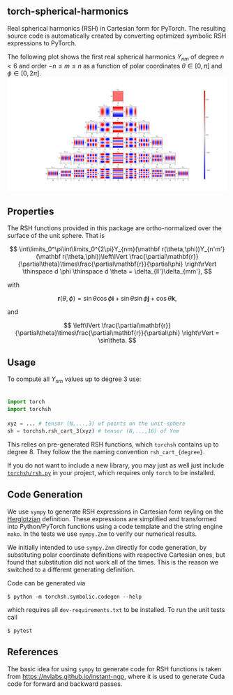 ## **torch-spherical-harmonics**

Real spherical harmonics (RSH) in Cartesian form for PyTorch. The resulting source code is automatically created by converting optimized symbolic RSH expressions to PyTorch.

The following plot shows the first real spherical harmonics $Y_{nm}$ of degree $n < 6$ and order $-n \le m \le n$ as a function of polar coordinates $\theta \in [0,\pi]$ and $\phi \in [0,2\pi]$.
![](etc/rsph_theta_phi.png?raw=true)

## Properties

The RSH functions provided in this package are ortho-normalized over the surface of the unit sphere. That is

$$
\int\limits_0^\pi\int\limits_0^{2\pi}Y_{nm}(\mathbf r(\theta,\phi))Y_{n'm'}(\mathbf r(\theta,\phi))\left\lVert \frac{\partial\mathbf{r}}{\partial\theta}\times\frac{\partial\mathbf{r}}{\partial\phi} \right\rVert \thinspace d \phi \thinspace d \theta = \delta_{ll'}\delta_{mm'},
$$

with

$$
\mathbf r(\theta,\phi) = \sin\theta\cos\phi\mathbf{i} + \sin\theta\sin\phi\mathbf{j} + \cos\theta\mathbf{k},
$$

and

$$
\left\lVert \frac{\partial\mathbf{r}}{\partial\theta}\times\frac{\partial\mathbf{r}}{\partial\phi} \right\rVert = \sin\theta.
$$

## Usage

To compute all $Y_{nm}$ values up to degree 3 use:

```python

import torch
import torchsh

xyz = ... # tensor (N,...,3) of points on the unit-sphere
sh = torchsh.rsh_cart_3(xyz) # tensor (N,...,16) of Ynm
```

This relies on pre-generated RSH functions, which `torchsh` contains up to degree 8. They follow the the naming convention `rsh_cart_{degree}`.

If you do not want to include a new library, you may just as well just include [`torchsh/rsh.py`](./torchsh/rsh.py) in your project, which requires only `torch` to be installed.

## Code Generation

We use `sympy` to generate RSH expressions in Cartesian form reyling on the [Herglotzian](https://en.wikipedia.org/wiki/Spherical_harmonics#Separated_Cartesian_form) definition. These expressions are simplified and transformed into Python/PyTorch functions using a code template and the string engine `mako`. In the tests we use `sympy.Znm` to verify our numerical results.

We initially intended to use `sympy.Znm` directly for code generation, by substituting polar coordinate definitions with respective Cartesian ones, but found that substitution did not work all of the times. This is the reason we switched to a different generating definition.

Code can be generated via

```
$ python -m torchsh.symbolic.codegen --help
```

which requires all `dev-requirements.txt` to be installed. To run the unit tests call

```
$ pytest
```

## References

The basic idea for using `sympy` to generate code for RSH functions is taken from https://nvlabs.github.io/instant-ngp, where it is used to generate Cuda code for forward and backward passes.
